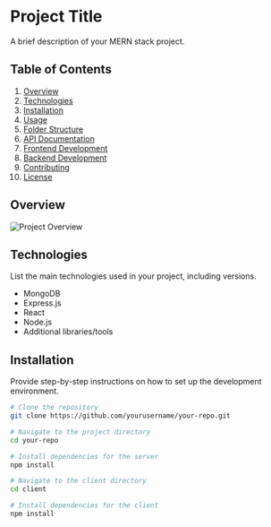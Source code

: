 # Project Title

A brief description of your MERN stack project.

## Table of Contents

1. [Overview](#overview)
2. [Technologies](#technologies)
3. [Installation](#installation)
4. [Usage](#usage)
5. [Folder Structure](#folder-structure)
6. [API Documentation](#api-documentation)
7. [Frontend Development](#frontend-development)
8. [Backend Development](#backend-development)
9. [Contributing](#contributing)
10. [License](#license)

## Overview

![Project Overview]([https://example.com/images/project-overview.png](https://img.freepik.com/free-photo/painting-mountain-lake-with-mountain-background_188544-9126.jpg))

## Technologies

List the main technologies used in your project, including versions.

- MongoDB
- Express.js
- React
- Node.js
- Additional libraries/tools

## Installation

Provide step-by-step instructions on how to set up the development environment.

```bash
# Clone the repository
git clone https://github.com/yourusername/your-repo.git

# Navigate to the project directory
cd your-repo

# Install dependencies for the server
npm install

# Navigate to the client directory
cd client

# Install dependencies for the client
npm install
